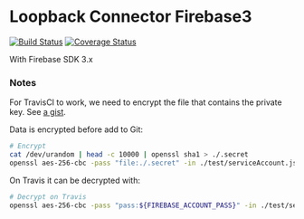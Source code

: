 # Loopback Connector Firebase3

[![Build Status](https://travis-ci.org/Wiredcraft/loopback-connector-firebase3.svg?branch=master)](https://travis-ci.org/Wiredcraft/loopback-connector-firebase3) [![Coverage Status](https://coveralls.io/repos/github/Wiredcraft/loopback-connector-firebase3/badge.svg?branch=master)](https://coveralls.io/github/Wiredcraft/loopback-connector-firebase3?branch=master)

With Firebase SDK 3.x

### Notes

For TravisCI to work, we need to encrypt the file that contains the private key. See [a gist](https://gist.github.com/kzap/5819745).

Data is encrypted before add to Git:

```bash
# Encrypt
cat /dev/urandom | head -c 10000 | openssl sha1 > ./.secret
openssl aes-256-cbc -pass "file:./.secret" -in ./test/serviceAccount.json -out ./test/serviceAccount.json.enc -a
```

On Travis it can be decrypted with:

```bash
# Decrypt on Travis
openssl aes-256-cbc -pass "pass:${FIREBASE_ACCOUNT_PASS}" -in ./test/serviceAccount.json.enc -out ./test/serviceAccount.json -d -a
```
